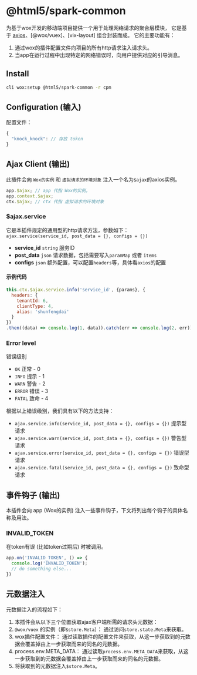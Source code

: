 # @html5/spark-common
为基于wox开发的移动端项目提供一个用于处理网络请求的聚合层模块，
它是基于 [axios](https://www.npmjs.com/package/axios)、[@wox/vuex]、[vix-layout] 组合封装而成。
它的主要功能有：
1. 通过wox的插件配置文件向项目的所有http请求注入请求头。
2. 当app在运行过程中出现特定的网络错误时，向用户提供对应的引导消息。

## Install

```bash
cli wox:setup @html5/spark-common -r cpm
```

## Configuration (输入)

配置文件：

```javascript
{
  "knock_knock": // 存放 token
}
```

## Ajax Client (输出)
此插件会向 `Wox的实例` 和 `虚拟请求的环境对象` 注入一个名为`$ajax`的axios实例。

```javascript
app.$ajax; // app 代指 Wox的实例。
app.context.$ajax;
ctx.$ajax; // ctx 代指 虚拟请求的环境对象
```

### $ajax.service

它是本插件规定的通用型的http请求方法，参数如下：`ajax.service(service_id, post_data = {}, configs = {})`

- **service_id** `string` 服务ID
- **post_data** `json` 请求数据，包括需要写入`paramMap` 或者 `items`
- **configs** `json` 额外配置，可以配置`headers`等，具体看`axios`的配置

#### 示例代码
```javascript
this.ctx.$ajax.service.info('service_id', {params}, {
  headers: {
    tenantId: 6,
    clientType: 4,
    alias: 'shunfengdai'
  }
})
.then((data) => console.log(1, data)).catch(err => console.log(2, err))
```

### Error level

错误级别

- `OK` 正常 - 0
- `INFO` 提示 - 1
- `WARN` 警告 - 2
- `ERROR` 错误 - 3
- `FATAL` 致命 - 4

根据以上错误级别，我们具有以下的方法支持：

- `ajax.service.info(service_id, post_data = {}, configs = {})` 提示型请求
- `ajax.service.warn(service_id, post_data = {}, configs = {})` 警告型请求
- `ajax.service.error(service_id, post_data = {}, configs = {})` 错误型请求
- `ajax.service.fatal(service_id, post_data = {}, configs = {})` 致命型请求

## 事件钩子 (输出)
本插件会向 app (Wox的实例) 注入一些事件钩子，下文将列出每个钩子的具体名称及用法。

### INVALID_TOKEN

在token有误 (比如token过期后) 时被调用。

```javascript
app.on('INVALID_TOKEN', () => {
  console.log('INVALID_TOKEN');
  // do something else...
})
```


## 元数据注入
元数据注入的流程如下：

1. 本插件会从以下三个位置获取ajax客户端所需的请求头元数据：
  1. `@wox/vuex` 的实例（即`$store.Meta`）： 通过访问`store.state.Meta`来获取。 
  2. wox插件配置文件： 通过读取插件的配置文件来获取，从这一步获取到的元数据会覆盖掉由上一步获取而来的同名的元数据。
  3. process.env.META_DATA： 通过读取`process.env.META_DATA`来获取，从这一步获取到的元数据会覆盖掉由上一步获取而来的同名的元数据。
2. 将获取到的元数据注入`$store.Meta`。
